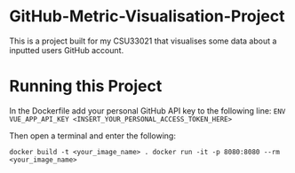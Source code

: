# GitHub-Metric-Visualisation-Project
This is a project built for my CSU33021 that visualises some data about a inputted users GitHub account.

# Running this Project
In the Dockerfile add your personal GitHub API key to the following line:
`ENV VUE_APP_API_KEY <INSERT_YOUR_PERSONAL_ACCESS_TOKEN_HERE>`

Then open a terminal and enter the following:

`docker build -t <your_image_name> .
docker run -it -p 8080:8080 --rm <your_image_name>
`
